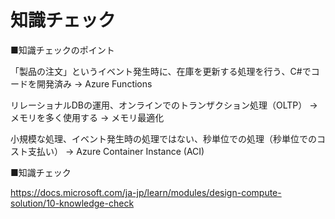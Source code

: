 # 知識チェック


■知識チェックのポイント

「製品の注文」というイベント発生時に、在庫を更新する処理を行う、C#でコードを開発済み → Azure Functions

リレーショナルDBの運用、オンラインでのトランザクション処理（OLTP） → メモリを多く使用する → メモリ最適化

小規模な処理、イベント発生時の処理ではない、秒単位での処理（秒単位でのコスト支払い） → Azure Container Instance (ACI)

■知識チェック

https://docs.microsoft.com/ja-jp/learn/modules/design-compute-solution/10-knowledge-check
